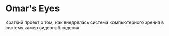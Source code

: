 # Omar's Eyes
 
Краткий проект о том, как внедрялась система компьютерного зрения в систему камер видеонаблюдения
